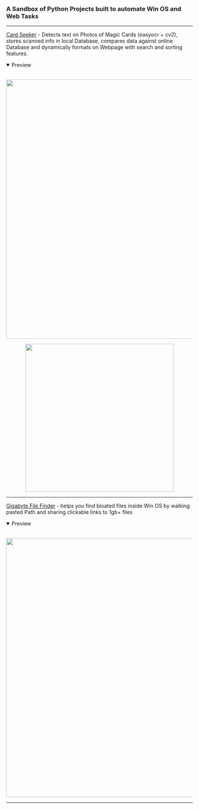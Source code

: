 <h3>A Sandbox of Python Projects built to automate Win OS and Web Tasks</h3>


---

[Card Seeker](https://github.com/BlakeXYZ/WinWeb-Python-Projects/tree/main/Text_Detection) - Detects text on Photos of Magic Cards (easyocr + cv2), stores scanned info in local Database, compares data against online Database and dynamically formats on Webpage with search and sorting features.
<details open>
<summary>Preview</summary>
<br>

<p align="center">
<img src="https://github.com/BlakeXYZ/WinWeb-Python-Projects/blob/main/Text_Detection/journal/web_gui_02.gif" width="700">
</p>

<p align="center">
<img src="https://github.com/BlakeXYZ/WinWeb-Python-Projects/blob/main/Text_Detection/journal/computer_vision_card_01.png" width="400">
</p>
</details>

---

[Gigabyte File Finder](https://github.com/BlakeXYZ/WinWeb-Python-Projects/tree/main/Gigabyte_File_Finder) - helps you find bloated files inside Win OS by walking pasted Path and sharing clickable links to 1gb+ files

<details open>
<summary>Preview</summary>
<br>

<p align="center">
<img src="https://github.com/BlakeXYZ/WinWeb-Python-Projects/assets/37947050/506423f7-38a1-4033-a876-64afd477ff8a" width="700">
</p>
</details>

---

